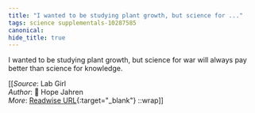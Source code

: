 ```yaml
---
title: "I wanted to be studying plant growth, but science for ..."
tags: science supplementals-10287585
canonical: 
hide_title: true
---
```


I wanted to be studying plant growth, but science for war will always pay better than science for knowledge.


[[_Source_: Lab Girl<br>
_Author_: 📕 Hope Jahren<br>
_More_: [Readwise URL](https://readwise.io/open/272159254){:target="_blank"}
::wrap]]